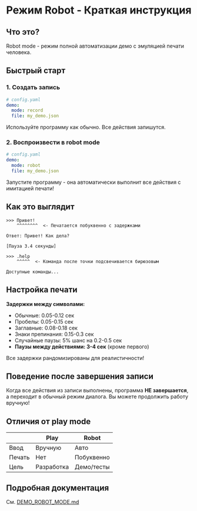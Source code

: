 # Режим Robot - Краткая инструкция

## Что это?

Robot mode - режим полной автоматизации демо с эмуляцией печати человека.

## Быстрый старт

### 1. Создать запись

```yaml
# config.yaml
demo:
  mode: record
  file: my_demo.json
```

Используйте программу как обычно. Все действия запишутся.

### 2. Воспроизвести в robot mode

```yaml
# config.yaml
demo:
  mode: robot
  file: my_demo.json
```

Запустите программу - она автоматически выполнит все действия с имитацией печати!

## Как это выглядит

```
>>> Привет!
    ^^^^^^^^  <- Печатается побуквенно с задержками

Ответ: Привет! Как дела?

[Пауза 3.4 секунды]

>>> .help
    ^^^^^  <- Команда после точки подсвечивается бирюзовым

Доступные команды...
```

## Настройка печати

**Задержки между символами:**
- Обычные: 0.05-0.12 сек
- Пробелы: 0.05-0.15 сек
- Заглавные: 0.08-0.18 сек
- Знаки препинания: 0.15-0.3 сек
- Случайные паузы: 5% шанс на 0.2-0.5 сек
- **Паузы между действиями: 3-4 сек** (кроме первого)

Все задержки рандомизированы для реалистичности!

## Поведение после завершения записи

Когда все действия из записи выполнены, программа **НЕ завершается**,
а переходит в обычный режим диалога. Вы можете продолжить работу вручную!

## Отличия от play mode

| | Play | Robot |
|-|------|-------|
| Ввод | Вручную | Авто |
| Печать | Нет | Побуквенно |
| Цель | Разработка | Демо/тесты |

## Подробная документация

См. [DEMO_ROBOT_MODE.md](DEMO_ROBOT_MODE.md)
